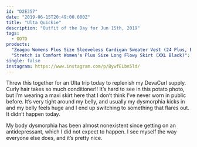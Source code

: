 ```yaml
---
id: "D2E357"
date: "2019-06-15T20:49:00.000Z"
title: "Ulta Quickie"
description: "Outfit of the Day for Jun 15th, 2019"
tags:
  - OOTD
products:
  "Zeagoo Womens Plus Size Sleeveless Cardigan Sweater Vest (24 Plus, Black)": https://www.amazon.com/exec/obidos/ASIN/B076GXB5CN/curvyandtrans-20
  "Stretch is Comfort Women's Plus Size Long Flowy Skirt (XXL Black)": https://www.amazon.com/exec/obidos/ASIN/B01AU6EIEM/curvyandtrans-20
single: false
instagram: https://www.instagram.com/p/BywfELbn5ld/
---
```

Threw this together for an Ulta trip today to replenish my DevaCurl supply. Curly hair takes so much conditioner!! It’s hard to see in this potato photo, but I’m wearing a maxi skirt here that I don’t think I’ve never worn in public before. It’s very tight around my belly, and usually my dysmorphia kicks in and my belly feels huge and I end up switching to something that flares out. It didn’t happen today.

My body dysmorphia has been almost nonexistent since getting on an antidepressant, which I did not expect to happen. I see myself the way everyone else does, and it’s pretty nice.
